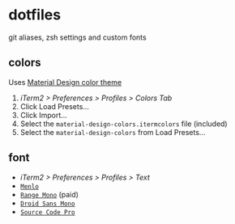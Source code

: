 # dotfiles
git aliases, zsh settings and custom fonts

## colors
Uses [Material Design color theme](https://github.com/MartinSeeler/iterm2-material-design)
1. _iTerm2 > Preferences > Profiles > Colors Tab_
2. Click Load Presets...
3. Click Import...
4. Select the `material-design-colors.itermcolors` file (included)
5. Select the `material-design-colors` from Load Presets...

## font
* _iTerm2 > Preferences > Profiles > Text_
* [`Menlo`](Menlo-Regular.ttf)
* [`Range Mono`](https://pilgrimfonts.com/range-mono/) (paid)
* [`Droid Sans Mono`](https://github.com/AlbertoDorado/droid-sans-mono-zeromod)
* [`Source Code Pro`](https://github.com/adobe-fonts/source-code-pro)
